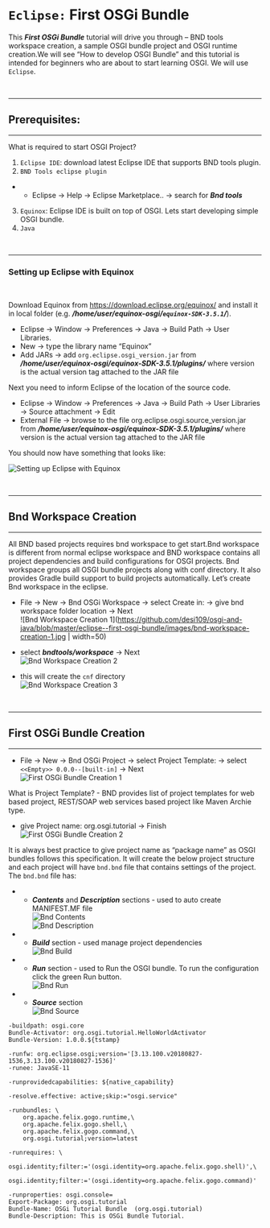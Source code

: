 # ```Eclipse:``` First OSGi Bundle

This ***First OSGi Bundle*** tutorial will drive you through – BND tools workspace creation, a sample OSGI bundle project and OSGI runtime creation.We will see “How to develop OSGI Bundle”  and  this tutorial is intended for beginners who are about to start learning OSGI. We will use ```Eclipse```.

<br>

---
## Prerequisites:
---
What is required to start OSGI Project?

1. ```Eclipse IDE```: download latest Eclipse IDE that supports BND tools plugin.
2. ```BND Tools eclipse plugin```
* * Eclipse → Help → Eclipse Marketplace.. → search for ***Bnd tools***
3. ```Equinox```: Eclipse IDE is built on top of OSGI.
Lets start developing simple OSGI bundle.
4. ```Java```

<br>

---
### Setting up Eclipse with Equinox
<br>

Download Equinox from https://download.eclipse.org/equinox/ and install it in local folder (e.g. ***/home/user/equinox-osgi/```equinox-SDK-3.5.1```/***).

* Eclipse → Window → Preferences → Java → Build Path → User Libraries.
* New → type the library name “Equinox”
* Add JARs → add ```org.eclipse.osgi_version.jar``` from ***/home/user/equinox-osgi/equinox-SDK-3.5.1/plugins/*** where version is the actual version tag attached to the JAR file

Next you need to inform Eclipse of the location of the source code. 
* Eclipse → Window → Preferences → Java → Build Path → User Libraries →  Source attachment → Edit
* External File → browse to the file org.eclipse.osgi.source_version.jar from ***/home/user/equinox-osgi/equinox-SDK-3.5.1/plugins/*** where version is the actual version tag attached to the JAR file

You should now have something that looks like:

![Setting up Eclipse with Equinox](https://github.com/desi109/osgi-and-java/blob/master/eclipse--first-osgi-bundle/images/setting-up-eclipse-with-equinox.png)

<br>

---
## Bnd Workspace Creation
---
All BND based projects requires bnd workspace to get start.Bnd workspace is different from  normal eclipse workspace and BND workspace contains all project dependencies and build configurations for  OSGI projects. Bnd workspace groups all OSGI bundle projects along with conf directory. It also provides Gradle build  support to build projects automatically.
Let’s create Bnd workspace in the eclipse.

* File → New → Bnd OSGi Workspace → select Create in: → give bnd workspace folder location → Next <br>
![Bnd Workspace Creation 1](https://github.com/desi109/osgi-and-java/blob/master/eclipse--first-osgi-bundle/images/bnd-workspace-creation-1.jpg | width=50) 

* select ***bndtools/workspace*** → Next <br>
![Bnd Workspace Creation 2](https://github.com/desi109/osgi-and-java/blob/master/eclipse--first-osgi-bundle/images/bnd-workspace-creation-2.png)

* this will create the ````cnf```` directory <br>
![Bnd Workspace Creation 3](https://github.com/desi109/osgi-and-java/blob/master/eclipse--first-osgi-bundle/images/bnd-workspace-creation-3.png)

<br>

---
## First OSGi Bundle Creation
---
* File →  New → Bnd OSGi Project → select Project Template: → select ```<<Empty>> 0.0.0--[built-in]``` → Next <br>
![First OSGi Bundle Creation 1](https://github.com/desi109/osgi-and-java/blob/master/eclipse--first-osgi-bundle/images/first-osgi-bundle-creation-1.png)

What is Project Template? - BND provides list of project templates for web based project, REST/SOAP web services based project like Maven Archie type.

* give Project name: org.osgi.tutorial → Finish <br>
![First OSGi Bundle Creation 2](https://github.com/desi109/osgi-and-java/blob/master/eclipse--first-osgi-bundle/images/first-osgi-bundle-creation-2.png)

It is  always best practice to give project name as “package name” as OSGI bundles follows this specification. It will create the below project structure and each project will have ```bnd.bnd``` file that contains settings of the project. The ```bnd.bnd``` file has:
* * ***Contents*** and ***Description*** sections - used to auto create MANIFEST.MF file <br>
![Bnd Contents](https://github.com/desi109/osgi-and-java/blob/master/eclipse--first-osgi-bundle/images/bnd-contents.png) <br>
![Bnd Description](https://github.com/desi109/osgi-and-java/blob/master/eclipse--first-osgi-bundle/images/bnd-description.png) <br>
* * ***Build*** section - used manage project dependencies <br>
![Bnd Build](https://github.com/desi109/osgi-and-java/blob/master/eclipse--first-osgi-bundle/images/bnd-build.png) <br>
* * ***Run*** section - used to Run the OSGI bundle. To run the configuration click the green Run button. <br>
![Bnd Run](https://github.com/desi109/osgi-and-java/blob/master/eclipse--first-osgi-bundle/images/bnd-run.png) <br>
* * ***Source*** section <br>
![Bnd Source](https://github.com/desi109/osgi-and-java/blob/master/eclipse--first-osgi-bundle/images/bnd-source.png) <br>
```
-buildpath: osgi.core
Bundle-Activator: org.osgi.tutorial.HelloWorldActivator
Bundle-Version: 1.0.0.${tstamp}

-runfw: org.eclipse.osgi;version='[3.13.100.v20180827-1536,3.13.100.v20180827-1536]'
-runee: JavaSE-11

-runprovidedcapabilities: ${native_capability}

-resolve.effective: active;skip:="osgi.service"

-runbundles: \
	org.apache.felix.gogo.runtime,\
	org.apache.felix.gogo.shell,\
	org.apache.felix.gogo.command,\
	org.osgi.tutorial;version=latest

-runrequires: \
	osgi.identity;filter:='(osgi.identity=org.apache.felix.gogo.shell)',\
	osgi.identity;filter:='(osgi.identity=org.apache.felix.gogo.command)'
	
-runproperties: osgi.console=
Export-Package: org.osgi.tutorial
Bundle-Name: OSGi Tutorial Bundle  (org.osgi.tutorial)
Bundle-Description: This is OSGi Bundle Tutorial.
```